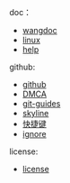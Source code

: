 doc：
- [wangdoc](https://wangdoc.com)
- [linux](http://cn.linux.vbird.org)
- [help](https://docs.github.com/cn)

github:
- [github](https://github.com/github/)
- [DMCA](https://github.com/github/dmca)
- [git-guides](https://github.com/git-guides/)
- [skyline](https://skyline.github.com/)
- [快捷键](https://docs.github.com/cn/get-started/using-github/keyboard-shortcuts)
- [ignore](https://github.com/github/gitignore)

license:
- [license](https://choosealicense.com)
